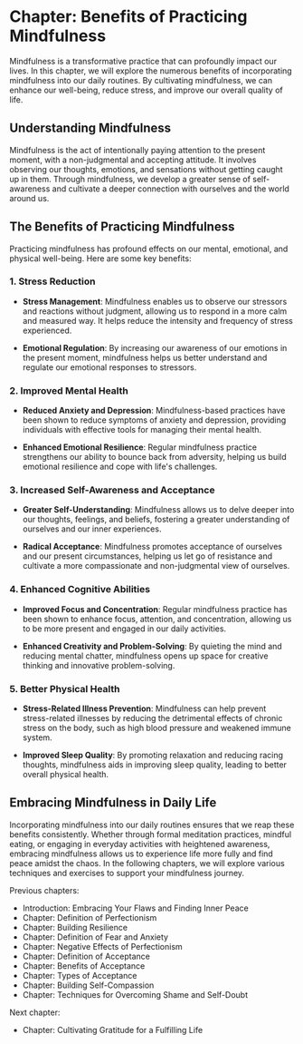 Chapter: Benefits of Practicing Mindfulness
===========================================

Mindfulness is a transformative practice that can profoundly impact our lives. In this chapter, we will explore the numerous benefits of incorporating mindfulness into our daily routines. By cultivating mindfulness, we can enhance our well-being, reduce stress, and improve our overall quality of life.

Understanding Mindfulness
-------------------------

Mindfulness is the act of intentionally paying attention to the present moment, with a non-judgmental and accepting attitude. It involves observing our thoughts, emotions, and sensations without getting caught up in them. Through mindfulness, we develop a greater sense of self-awareness and cultivate a deeper connection with ourselves and the world around us.

The Benefits of Practicing Mindfulness
--------------------------------------

Practicing mindfulness has profound effects on our mental, emotional, and physical well-being. Here are some key benefits:

### 1. Stress Reduction

* **Stress Management**: Mindfulness enables us to observe our stressors and reactions without judgment, allowing us to respond in a more calm and measured way. It helps reduce the intensity and frequency of stress experienced.

* **Emotional Regulation**: By increasing our awareness of our emotions in the present moment, mindfulness helps us better understand and regulate our emotional responses to stressors.

### 2. Improved Mental Health

* **Reduced Anxiety and Depression**: Mindfulness-based practices have been shown to reduce symptoms of anxiety and depression, providing individuals with effective tools for managing their mental health.

* **Enhanced Emotional Resilience**: Regular mindfulness practice strengthens our ability to bounce back from adversity, helping us build emotional resilience and cope with life's challenges.

### 3. Increased Self-Awareness and Acceptance

* **Greater Self-Understanding**: Mindfulness allows us to delve deeper into our thoughts, feelings, and beliefs, fostering a greater understanding of ourselves and our inner experiences.

* **Radical Acceptance**: Mindfulness promotes acceptance of ourselves and our present circumstances, helping us let go of resistance and cultivate a more compassionate and non-judgmental view of ourselves.

### 4. Enhanced Cognitive Abilities

* **Improved Focus and Concentration**: Regular mindfulness practice has been shown to enhance focus, attention, and concentration, allowing us to be more present and engaged in our daily activities.

* **Enhanced Creativity and Problem-Solving**: By quieting the mind and reducing mental chatter, mindfulness opens up space for creative thinking and innovative problem-solving.

### 5. Better Physical Health

* **Stress-Related Illness Prevention**: Mindfulness can help prevent stress-related illnesses by reducing the detrimental effects of chronic stress on the body, such as high blood pressure and weakened immune system.

* **Improved Sleep Quality**: By promoting relaxation and reducing racing thoughts, mindfulness aids in improving sleep quality, leading to better overall physical health.

Embracing Mindfulness in Daily Life
-----------------------------------

Incorporating mindfulness into our daily routines ensures that we reap these benefits consistently. Whether through formal meditation practices, mindful eating, or engaging in everyday activities with heightened awareness, embracing mindfulness allows us to experience life more fully and find peace amidst the chaos. In the following chapters, we will explore various techniques and exercises to support your mindfulness journey.

Previous chapters:

* Introduction: Embracing Your Flaws and Finding Inner Peace
* Chapter: Definition of Perfectionism
* Chapter: Building Resilience
* Chapter: Definition of Fear and Anxiety
* Chapter: Negative Effects of Perfectionism
* Chapter: Definition of Acceptance
* Chapter: Benefits of Acceptance
* Chapter: Types of Acceptance
* Chapter: Building Self-Compassion
* Chapter: Techniques for Overcoming Shame and Self-Doubt

Next chapter:

* Chapter: Cultivating Gratitude for a Fulfilling Life
